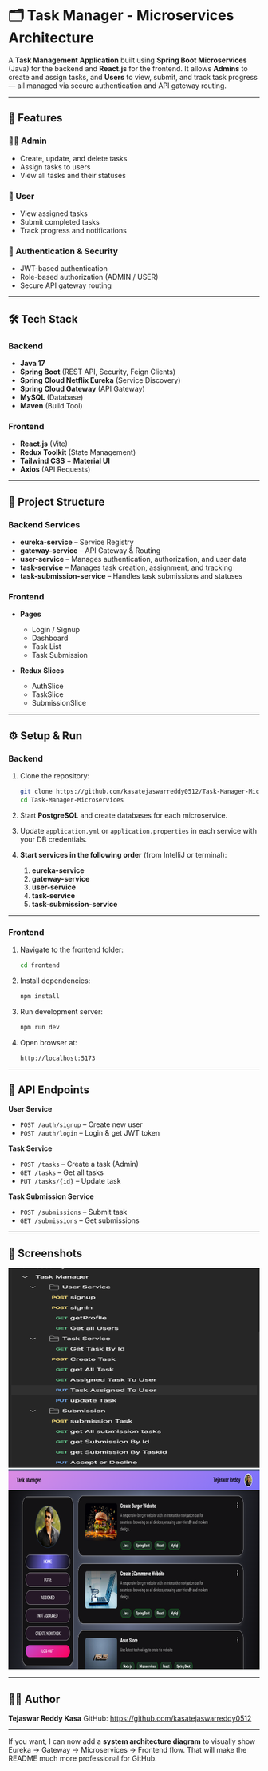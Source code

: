 

# 🗂 Task Manager - Microservices Architecture

A **Task Management Application** built using **Spring Boot Microservices** (Java) for the backend and **React.js** for the frontend.
It allows **Admins** to create and assign tasks, and **Users** to view, submit, and track task progress — all managed via secure authentication and API gateway routing.

---

## 🚀 Features

### 👨‍💻 Admin

* Create, update, and delete tasks
* Assign tasks to users
* View all tasks and their statuses

### 👤 User

* View assigned tasks
* Submit completed tasks
* Track progress and notifications

### 🔐 Authentication & Security

* JWT-based authentication
* Role-based authorization (ADMIN / USER)
* Secure API gateway routing

---

## 🛠 Tech Stack

### **Backend**

* **Java 17**
* **Spring Boot** (REST API, Security, Feign Clients)
* **Spring Cloud Netflix Eureka** (Service Discovery)
* **Spring Cloud Gateway** (API Gateway)
* **MySQL** (Database)
* **Maven** (Build Tool)

### **Frontend**

* **React.js** (Vite)
* **Redux Toolkit** (State Management)
* **Tailwind CSS** + **Material UI**
* **Axios** (API Requests)

---

## 📂 Project Structure

### **Backend Services**

* **eureka-service** – Service Registry
* **gateway-service** – API Gateway & Routing
* **user-service** – Manages authentication, authorization, and user data
* **task-service** – Manages task creation, assignment, and tracking
* **task-submission-service** – Handles task submissions and statuses

### **Frontend**

* **Pages**

  * Login / Signup
  * Dashboard
  * Task List
  * Task Submission
* **Redux Slices**

  * AuthSlice
  * TaskSlice
  * SubmissionSlice

---

## ⚙️ Setup & Run

### **Backend**

1. Clone the repository:

   ```bash
   git clone https://github.com/kasatejaswarreddy0512/Task-Manager-Microservices
   cd Task-Manager-Microservices
   ```
2. Start **PostgreSQL** and create databases for each microservice.
3. Update `application.yml` or `application.properties` in each service with your DB credentials.
4. **Start services in the following order** (from IntelliJ or terminal):

   1. **eureka-service**
   2. **gateway-service**
   3. **user-service**
   4. **task-service**
   5. **task-submission-service**

---

### **Frontend**

1. Navigate to the frontend folder:

   ```bash
   cd frontend
   ```
2. Install dependencies:

   ```bash
   npm install
   ```
3. Run development server:

   ```bash
   npm run dev
   ```
4. Open browser at:

   ```
   http://localhost:5173
   ```

---

## 🔗 API Endpoints

**User Service**

* `POST /auth/signup` – Create new user
* `POST /auth/login` – Login & get JWT token

**Task Service**

* `POST /tasks` – Create a task (Admin)
* `GET /tasks` – Get all tasks
* `PUT /tasks/{id}` – Update task

**Task Submission Service**

* `POST /submissions` – Submit task
* `GET /submissions` – Get submissions

---

## 📸 Screenshots

<img src="images/postman.png" width="600" height="400" />
<img src="images/taskHome.png" width="600" height="400" />

---

## 👨‍💻 Author

**Tejaswar Reddy Kasa**
GitHub: https://github.com/kasatejaswarreddy0512

---


If you want, I can now add a **system architecture diagram** to visually show Eureka → Gateway → Microservices → Frontend flow. That will make the README much more professional for GitHub.
